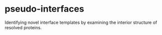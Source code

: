 # pseudo-interfaces
Identifying   novel   interface   templates   by   examining   the   interior   structure   of   resolved   proteins.
